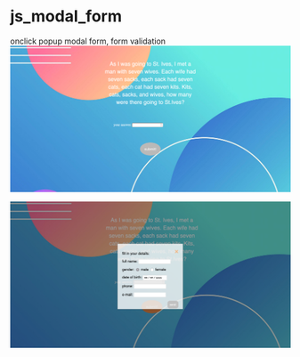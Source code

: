 # js_modal_form
onclick popup modal form, form validation
![image info](./images/1.png)

![image info](./images/2.png)
